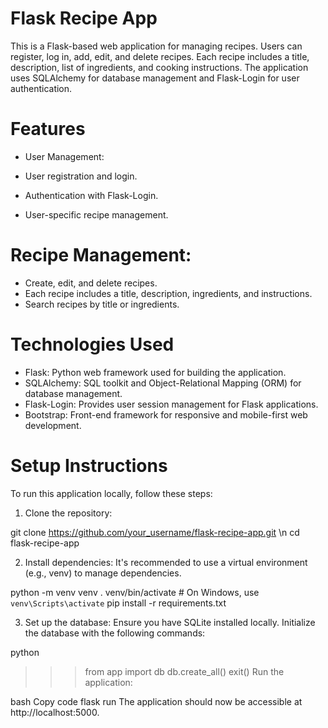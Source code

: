 # Flask Recipe App
This is a Flask-based web application for managing recipes. Users can register, log in, add, edit, and delete recipes. Each recipe includes a title, description, list of ingredients, and cooking instructions. The application uses SQLAlchemy for database management and Flask-Login for user authentication.

# Features
- User Management:

- User registration and login.
- Authentication with Flask-Login.
- User-specific recipe management.
  
# Recipe Management:

- Create, edit, and delete recipes.
- Each recipe includes a title, description, ingredients, and instructions.
- Search recipes by title or ingredients.

# Technologies Used
- Flask: Python web framework used for building the application.
- SQLAlchemy: SQL toolkit and Object-Relational Mapping (ORM) for database management.
- Flask-Login: Provides user session management for Flask applications.
- Bootstrap: Front-end framework for responsive and mobile-first web development.

# Setup Instructions
To run this application locally, follow these steps:

1. Clone the repository:

git clone https://github.com/your_username/flask-recipe-app.git \n
cd flask-recipe-app

2. Install dependencies:
It's recommended to use a virtual environment (e.g., venv) to manage dependencies.

python -m venv venv
. venv/bin/activate  # On Windows, use `venv\Scripts\activate`
pip install -r requirements.txt

3. Set up the database:
Ensure you have SQLite installed locally. Initialize the database with the following commands:

python
>>> from app import db
>>> db.create_all()
>>> exit()
Run the application:

bash
Copy code
flask run
The application should now be accessible at http://localhost:5000.
